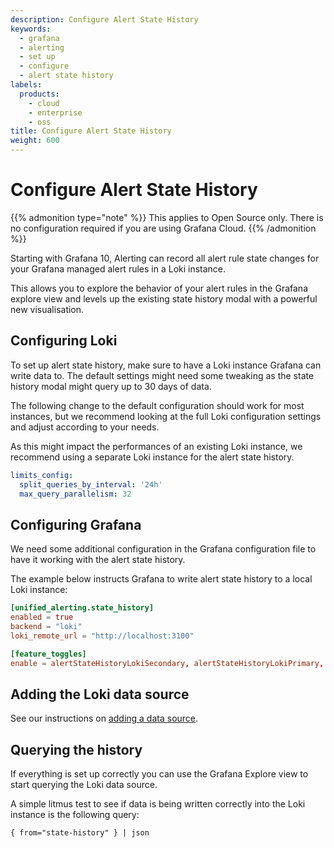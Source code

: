 ```yaml
---
description: Configure Alert State History
keywords:
  - grafana
  - alerting
  - set up
  - configure
  - alert state history
labels:
  products:
    - cloud
    - enterprise
    - oss
title: Configure Alert State History
weight: 600
---
```


# Configure Alert State History

{{% admonition type="note" %}}
This applies to Open Source only. There is no configuration required if you are using Grafana Cloud.
{{% /admonition %}}

Starting with Grafana 10, Alerting can record all alert rule state changes for your Grafana managed alert rules in a Loki instance.

This allows you to explore the behavior of your alert rules in the Grafana explore view and levels up the existing state history modal with a powerful new visualisation.

<!-- image here, maybe the one from the blog? -->

## Configuring Loki

To set up alert state history, make sure to have a Loki instance Grafana can write data to. The default settings might need some tweaking as the state history modal might query up to 30 days of data.

The following change to the default configuration should work for most instances, but we recommend looking at the full Loki configuration settings and adjust according to your needs.

As this might impact the performances of an existing Loki instance, we recommend using a separate Loki instance for the alert state history.

```yaml
limits_config:
  split_queries_by_interval: '24h'
  max_query_parallelism: 32
```

## Configuring Grafana

We need some additional configuration in the Grafana configuration file to have it working with the alert state history.

The example below instructs Grafana to write alert state history to a local Loki instance:

```toml
[unified_alerting.state_history]
enabled = true
backend = "loki"
loki_remote_url = "http://localhost:3100"

[feature_toggles]
enable = alertStateHistoryLokiSecondary, alertStateHistoryLokiPrimary, alertStateHistoryLokiOnly
```

<!-- TODO can we add some more info here about the feature flags and the various different supported setups with Loki as Primary / Secondary, etc? -->

## Adding the Loki data source

See our instructions on [adding a data source](/docs/grafana/latest/administration/data-source-management/).

## Querying the history

If everything is set up correctly you can use the Grafana Explore view to start querying the Loki data source.

A simple litmus test to see if data is being written correctly into the Loki instance is the following query:

```logQL
{ from="state-history" } | json
```
